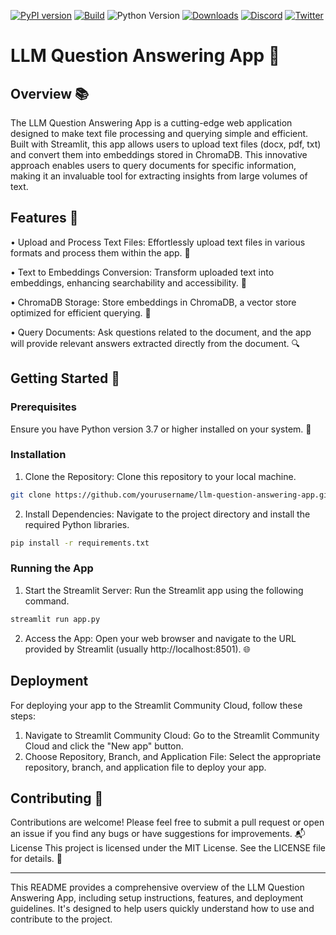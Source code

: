 [![PyPI version](https://badge.fury.io/py/pyautogen.svg)](https://badge.fury.io/py/pyautogen)
[![Build](https://github.com/microsoft/autogen/actions/workflows/python-package.yml/badge.svg)](https://github.com/microsoft/autogen/actions/workflows/python-package.yml)
![Python Version](https://img.shields.io/badge/3.8%20%7C%203.9%20%7C%203.10%20%7C%203.11%20%7C%203.12-blue)
[![Downloads](https://static.pepy.tech/badge/pyautogen/week)](https://pepy.tech/project/pyautogen)
[![Discord](https://img.shields.io/discord/1153072414184452236?logo=discord&style=flat)](https://discord.gg/pAbnFJrkgZ)
[![Twitter](https://img.shields.io/twitter/url/https/twitter.com/cloudposse.svg?style=social&label=Follow%20%40pyautogen)](https://twitter.com/pyautogen)

# LLM Question Answering App 🚀
## Overview 📚
The LLM Question Answering App is a cutting-edge web application designed to make text file processing and querying simple and efficient. Built with Streamlit, this app allows users to upload text files (docx, pdf, txt) and convert them into embeddings stored in ChromaDB. This innovative approach enables users to query documents for specific information, making it an invaluable tool for extracting insights from large volumes of text.
## Features 🌟
•	Upload and Process Text Files: Effortlessly upload text files in various formats and process them within the app. 📁

•	Text to Embeddings Conversion: Transform uploaded text into embeddings, enhancing searchability and accessibility. 🧠

•	ChromaDB Storage: Store embeddings in ChromaDB, a vector store optimized for efficient querying. 💾

•	Query Documents: Ask questions related to the document, and the app will provide relevant answers extracted directly from the document. 🔍

## Getting Started 🏁
### Prerequisites
Ensure you have Python version 3.7 or higher installed on your system. 🐍
### Installation
1.	Clone the Repository: Clone this repository to your local machine.
```bash
git clone https://github.com/yourusername/llm-question-answering-app.git
```


2.	Install Dependencies: Navigate to the project directory and install the required Python libraries.
```bash
pip install -r requirements.txt
```



### Running the App
1.	Start the Streamlit Server: Run the Streamlit app using the following command.
```bash
streamlit run app.py
```


2.	Access the App: Open your web browser and navigate to the URL provided by Streamlit (usually http://localhost:8501). 🌐
## Deployment
For deploying your app to the Streamlit Community Cloud, follow these steps:
1.	Navigate to Streamlit Community Cloud: Go to the Streamlit Community Cloud and click the "New app" button.
2.	Choose Repository, Branch, and Application File: Select the appropriate repository, branch, and application file to deploy your app.
## Contributing 🤝
Contributions are welcome! Please feel free to submit a pull request or open an issue if you find any bugs or have suggestions for improvements. 📬
License
This project is licensed under the MIT License. See the LICENSE file for details. 📄
________________________________________
This README provides a comprehensive overview of the LLM Question Answering App, including setup instructions, features, and deployment guidelines. It's designed to help users quickly understand how to use and contribute to the project.

